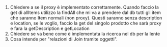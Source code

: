 1. Chiedere a se il proxy è implementato correttamente.
   Quando faccio la get di allItems utilizzo la findAll che mi va a prendere dal db tutti gli item che saranno Item normali (non proxy).
   Questi saranno senza description e location, se le voglio, faccio la get del singolo prodotto che sarà proxy e fara la getDescription e getLocation
2. Chiedere se va bene come è implementata la ricerca nel db per la lente
3. Cosa intende per "relazioni di Join tramite oggetti".
